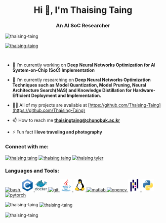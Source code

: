 <h1 align="center">Hi 👋, I'm Thaising Taing</h1>
<h3 align="center">An AI SoC Researcher</h3>

<p align="left"> <img src="https://komarev.com/ghpvc/?username=thaising-taing&label=Profile%20views&color=0e75b6&style=flat" alt="thaising-taing" /> </p>

<p align="left"> <a href="https://github.com/ryo-ma/github-profile-trophy"><img src="https://github-profile-trophy.vercel.app/?username=thaising-taing" alt="thaising-taing" /></a> </p>

<p align="left"> <a href="https://twitter.com/" target="blank"><img src="https://img.shields.io/twitter/follow/?logo=twitter&style=for-the-badge" alt="" /></a> </p>

- 🔭 I’m currently working on **Deep Neural Networks Optimization for AI System-on-Chip (SoC) Implementation**

- 🌱 I’m currently researching on **Deep Neural Networks Optimization Techniques such as Model Quantization, Model Pruning, Neural Architecture Search(NAS) and Knowledge Distillation for Hardware-Efficient Deployment and Implementation.**

- 👨‍💻 All of my projects are available at [https://github.com/Thaising-Taing](https://github.com/Thaising-Taing)

- 📫 How to reach me **thaisingtaing@chungbuk.ac.kr**

- ⚡ Fun fact **I love traveling and photography**

<h3 align="left">Connect with me:</h3>
<p align="left">
<a href="https://linkedin.com/in/thaisingtaing target="blank"><img align="center" src="https://raw.githubusercontent.com/rahuldkjain/github-profile-readme-generator/master/src/images/icons/Social/linked-in-alt.svg" alt="thaising taing" height="30" width="40" /></a>
<a href="https://fb.com/thaising taing" target="blank"><img align="center" src="https://raw.githubusercontent.com/rahuldkjain/github-profile-readme-generator/master/src/images/icons/Social/facebook.svg" alt="thaising taing" height="30" width="40" /></a>
<a href="https://instagram.com/thaising tyler" target="blank"><img align="center" src="https://raw.githubusercontent.com/rahuldkjain/github-profile-readme-generator/master/src/images/icons/Social/instagram.svg" alt="thaising tyler" height="30" width="40" /></a>
</p>

<h3 align="left">Languages and Tools:</h3>
<p align="left"> <a href="https://www.gnu.org/software/bash/" target="_blank" rel="noreferrer"> <img src="https://www.vectorlogo.zone/logos/gnu_bash/gnu_bash-icon.svg" alt="bash" width="40" height="40"/> </a> <a href="https://www.cprogramming.com/" target="_blank" rel="noreferrer"> <img src="https://raw.githubusercontent.com/devicons/devicon/master/icons/c/c-original.svg" alt="c" width="40" height="40"/> </a> <a href="https://www.docker.com/" target="_blank" rel="noreferrer"> <img src="https://raw.githubusercontent.com/devicons/devicon/master/icons/docker/docker-original-wordmark.svg" alt="docker" width="40" height="40"/> </a> <a href="https://git-scm.com/" target="_blank" rel="noreferrer"> <img src="https://www.vectorlogo.zone/logos/git-scm/git-scm-icon.svg" alt="git" width="40" height="40"/> </a> <a href="https://www.java.com" target="_blank" rel="noreferrer"> <img src="https://raw.githubusercontent.com/devicons/devicon/master/icons/java/java-original.svg" alt="java" width="40" height="40"/> </a> <a href="https://www.linux.org/" target="_blank" rel="noreferrer"> <img src="https://raw.githubusercontent.com/devicons/devicon/master/icons/linux/linux-original.svg" alt="linux" width="40" height="40"/> </a> <a href="https://www.mathworks.com/" target="_blank" rel="noreferrer"> <img src="https://upload.wikimedia.org/wikipedia/commons/2/21/Matlab_Logo.png" alt="matlab" width="40" height="40"/> </a> <a href="https://opencv.org/" target="_blank" rel="noreferrer"> <img src="https://www.vectorlogo.zone/logos/opencv/opencv-icon.svg" alt="opencv" width="40" height="40"/> </a> <a href="https://pandas.pydata.org/" target="_blank" rel="noreferrer"> <img src="https://raw.githubusercontent.com/devicons/devicon/2ae2a900d2f041da66e950e4d48052658d850630/icons/pandas/pandas-original.svg" alt="pandas" width="40" height="40"/> </a> <a href="https://www.python.org" target="_blank" rel="noreferrer"> <img src="https://raw.githubusercontent.com/devicons/devicon/master/icons/python/python-original.svg" alt="python" width="40" height="40"/> </a> <a href="https://pytorch.org/" target="_blank" rel="noreferrer"> <img src="https://www.vectorlogo.zone/logos/pytorch/pytorch-icon.svg" alt="pytorch" width="40" height="40"/> </a> </p>

<p><img align="left" src="https://github-readme-stats.vercel.app/api/top-langs?username=thaising-taing&show_icons=true&locale=en&layout=compact" alt="thaising-taing" /></p>

<p>&nbsp;<img align="center" src="https://github-readme-stats.vercel.app/api?username=thaising-taing&show_icons=true&locale=en" alt="thaising-taing" /></p>

<p><img align="center" src="https://github-readme-streak-stats.herokuapp.com/?user=thaising-taing&" alt="thaising-taing" /></p>
